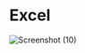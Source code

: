 # Excel
![Screenshot (10)](https://github.com/Shubhangi-6/Excel/assets/140615568/ffd6e85e-bd98-41d1-886a-f53e9ba7cb41)
